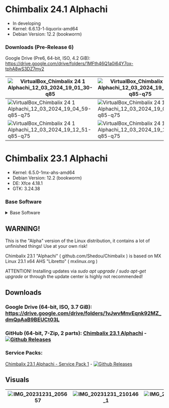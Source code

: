 # Chimbalix 24.1 Alphachi
* In developing
* Kernel: 6.6.13-1-liquorix-amd64
* Debian Version: 12.2 (bookworm)
### Downloads (Pre-Release 6)
Google Drive (Pre6, 64-bit, ISO, 4.2 GiB): https://drive.google.com/drive/folders/1MFth46Q1a0i64Y7ox-tphA8wS3DZ7my2

|![VirtualBox_Chimbalix 24 1 Alphachi_12_03_2024_19_01_30-q85](https://github.com/Shedou/Chimbalix/assets/19572158/41baa8f7-b00b-4e11-a504-962f7b6992bf)|![VirtualBox_Chimbalix 24 1 Alphachi_12_03_2024_19_03_45-q85-q75](https://github.com/Shedou/Chimbalix/assets/19572158/cde2e179-e416-4ddc-b3e0-0b9a649c0f8a)|![VirtualBox_Chimbalix 24 1 Alphachi_12_03_2024_19_04_14-q85-q75](https://github.com/Shedou/Chimbalix/assets/19572158/d05236de-4893-44f6-ac3f-db6d0c911222)|![VirtualBox_Chimbalix 24 1 Alphachi_12_03_2024_19_04_38-q85-q75](https://github.com/Shedou/Chimbalix/assets/19572158/82bea8ec-bb5f-4e35-9548-6c2014cd2eb4)|
|-|-|-|-|
|![VirtualBox_Chimbalix 24 1 Alphachi_12_03_2024_19_04_59-q85-q75](https://github.com/Shedou/Chimbalix/assets/19572158/7f4e83f9-6286-431d-a1c2-b4658d7d8829)|![VirtualBox_Chimbalix 24 1 Alphachi_12_03_2024_19_08_31-q85-q75](https://github.com/Shedou/Chimbalix/assets/19572158/1c36ca94-9019-4d2a-97c2-18379fd4a08a)|![VirtualBox_Chimbalix 24 1 Alphachi_12_03_2024_19_10_07-q85-q75](https://github.com/Shedou/Chimbalix/assets/19572158/7650673a-fcf2-4179-9ba0-2f59e239aaf1)|![VirtualBox_Chimbalix 24 1 Alphachi_12_03_2024_19_12_44-q85-q75](https://github.com/Shedou/Chimbalix/assets/19572158/5cea498e-8c70-49a9-9c9e-5cf1699979ea)|
|![VirtualBox_Chimbalix 24 1 Alphachi_12_03_2024_19_12_51-q85-q75](https://github.com/Shedou/Chimbalix/assets/19572158/6cfb47b7-d86d-432b-b01c-d986157bb364)|![VirtualBox_Chimbalix 24 1 Alphachi_12_03_2024_19_13_10-q85-q75](https://github.com/Shedou/Chimbalix/assets/19572158/1752a3b1-c600-4739-809f-a0f1109672d3)|![VirtualBox_Chimbalix 24 1 Alphachi_12_03_2024_19_23_21-q85-q75](https://github.com/Shedou/Chimbalix/assets/19572158/5e6d7ab0-17d2-4d7b-a5b5-6a8b7d3be838)|![VirtualBox_Chimbalix 24 1 Alphachi_12_03_2024_19_23_32-q85-q75](https://github.com/Shedou/Chimbalix/assets/19572158/ac8a7e9c-6038-4cdb-89e7-c1074610f51e)|

# Chimbalix 23.1 Alphachi
* Kernel: 6.5.0-1mx-ahs-amd64
* Debian Version: 12.2 (bookworm)
* DE: Xfce 4.18.1
* GTK: 3.24.38
### Base Software

<details>
  <summary>Base Software</summary>

* File Managers: Thunar, Midnight Commander (CLI).
* Archivers: Ark, Engrampa, File Roller.
* Task Managers: System Monitoring Center, Xfce, Htop (CLI)
* Web Browsers: Firefox, MX Viewer.
* Office: LibreOffice.
* Image Viewer: Nomacs.
* Media Player: VLC.
* Text Editors: FeatherPad, Midnight Commander (CLI), Nano (CLI).
* Image Editors: Krita, RawTherapee.
* Audio Editor: Audacity.
* Video Editor: KDEnLive.
* 3D Modelling: Blender.
* IDE: Geany.
* Benchmarks: ChimbaBench, KDiskMark, HardInfo.
* Wine: Staging 8.12, Winetricks, custom wine prefix.

</details>

## WARNING!

This is the "Alpha" version of the Linux distribution, it contains a lot of unfinished things! Use at your own risk!

Chimbalix 23.1 "Alphachi" ( github.com/Shedou/Chimbalix ) is based on MX Linux 23.1 x64 AHS "Libretto" ( mxlinux.org )

ATTENTION! Installing updates via *sudo apt upgrade / sudo apt-get upgrade* or through the update center is highly not recommended!

## Downloads

### Google Drive (64-bit, ISO, 3.7 GiB): https://drive.google.com/drive/folders/1vJwvMnvEqnk92MZ_dmQpAaB9BEUCt03L

### GitHub (64-bit, 7-Zip, 2 parts): [Chimbalix 23.1 Alphachi](https://github.com/Shedou/Chimbalix/releases/tag/Chimbalix_v1) - [![Github Releases](https://img.shields.io/github/downloads/Shedou/Chimbalix/Chimbalix_v1/total.svg)](https://github.com/Shedou/Chimbalix/releases/tag/Chimbalix_v1)

### Service Packs:
[Chimbalix 23.1 Alphachi - Service Pack 1](https://github.com/Shedou/Chimbalix/releases/tag/Chimbalix_v1_sp1) - [![Github Releases](https://img.shields.io/github/downloads/Shedou/Chimbalix/Chimbalix_v1_sp1/total.svg)](https://github.com/Shedou/Chimbalix/releases/tag/Chimbalix_v1_sp1)

## Visuals

|![IMG_20231231_205657](https://github.com/Shedou/Chimbalix/assets/19572158/82976618-a74b-4911-9e6f-cf3a6ed5f6d7)|![IMG_20231231_210146_1](https://github.com/Shedou/Chimbalix/assets/19572158/f0528658-7330-445a-937d-8ddb6771c94b)|![IMG_20231231_210235](https://github.com/Shedou/Chimbalix/assets/19572158/eb6c2bb8-91c9-407d-9123-b51eeb295e4c)|![IMG_20231231_210314](https://github.com/Shedou/Chimbalix/assets/19572158/b8c409b6-6e8c-44ac-b301-6ac7f6840993)|
|-|-|-|-|


